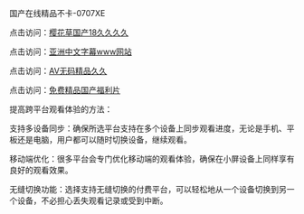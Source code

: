 国产在线精品不卡-0707XE

点击访问：<a href="https://gfd-5xg.pages.dev/">樱花草国产18久久久久</a>

点击访问：<a href="https://gda-c7m.pages.dev/">亚洲中文字幕www网站</a>

点击访问：<a href="https://bered.pages.dev/">AV无码精品久久</a>

点击访问：<a href="https://tfda.pages.dev/">免费精品国产福利片</a>

提高跨平台观看体验的方法：

支持多设备同步：确保所选平台支持在多个设备上同步观看进度，无论是手机、平板还是电脑，用户都可以随时切换设备，继续观看。

移动端优化：很多平台会专门优化移动端的观看体验，确保在小屏设备上同样享有良好的观看效果。

无缝切换功能：选择支持无缝切换的付费平台，可以轻松地从一个设备切换到另一个设备，不必担心丢失观看记录或受到中断。

<span style="display:none;">(https://github.com/zxc20250707/zxc9 ）</span>
